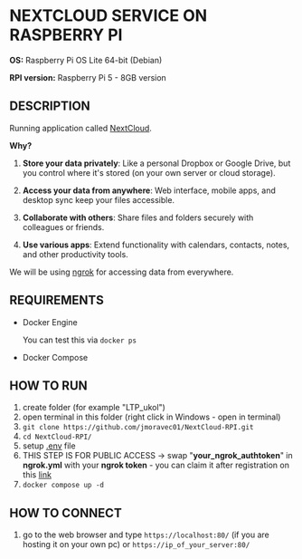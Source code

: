 # NEXTCLOUD SERVICE ON RASPBERRY PI

**OS:** Raspberry Pi OS Lite 64-bit (Debian)

**RPI version:** Raspberry Pi 5 - 8GB version

## DESCRIPTION

Running application called [NextCloud](https://nextcloud.com/).

**Why?**

1. **Store your data privately**: Like a personal Dropbox or Google Drive, but you control where it's stored (on your own server or cloud storage).

2. **Access your data from anywhere**: Web interface, mobile apps, and desktop sync keep your files accessible.

3. **Collaborate with others**: Share files and folders securely with colleagues or friends.

4. **Use various apps**: Extend functionality with calendars, contacts, notes, and other productivity tools.

We will be using [ngrok](https://ngrok.com/) for accessing data from everywhere.

## REQUIREMENTS

- Docker Engine

  You can test this via `docker ps`

- Docker Compose

## HOW TO RUN

1. create folder (for example "LTP_ukol")
2. open terminal in this folder (right click in Windows - open in terminal)
3. `git clone https://github.com/jmoravec01/NextCloud-RPI.git`
4. `cd NextCloud-RPI/`
5. setup [.env](env_file.md) file
6. THIS STEP IS FOR PUBLIC ACCESS -> swap "**your_ngrok_authtoken**" in **ngrok.yml** with your **ngrok token** - you can claim it after registration on this [link](https://dashboard.ngrok.com/get-started/your-authtoken)
7. `docker compose up -d`

## HOW TO CONNECT

1. go to the web browser and type `https://localhost:80/` (if you are hosting it on your own pc) or `https://ip_of_your_server:80/`
